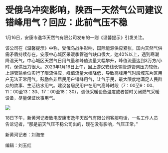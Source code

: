 # 受俄乌冲突影响，陕西一天然气公司建议错峰用气？回应：此前气压不稳

1月16日，安康市逸华天然气有限公司发布的一则《温馨提示》引发关注。

该公司在《温馨提示》中称，受俄乌战争影响，国际能源供应紧张，国内天然气供需矛盾持续存在，安康中心城区采暖季管道气缺口很大，达40%以上，遇到寒潮降温天气，中心城区天然气日用气量和峰值流量大幅攀升，峰值流量达到3万方/小时，保供压力很大。2023年1月16日上午，因上游汉安线长输管道管网压力较低，上游管输单位实行了限流供应，峰值流量大幅降低，导致高峰用气时段城东片区用户无法正常用气。鼓励各非居民用户错峰用气，让气于民，最大限度地满足人民群众的炊事、生活热水用气。建议各居民用户在用气高峰时段（7：00至9：00、11：00至13：30、17：00至18：30），调低采暖设备温度或者暂时关闭燃气采暖设备，尽量保证炊事用气。

![](https://inews.gtimg.com/om_bt/Oj2a8st6kWmG5rvsOufzpiyWPvffmPYPprRKV1ft2d2A8AA/1000)

18日下午，新黄河记者致电安康市逸华天然气有限公司客服电话，一名工作人员告诉记者，“那是前天气压不稳公司出的，现在没有影响，气压正常。”

新黄河记者：刘海奎

编辑：刘玉红


